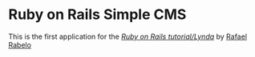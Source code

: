 # Ruby on Rails Simple CMS

This is the first application for the [*Ruby on Rails tutorial/Lynda*](http://ruby.railstutorial.org/) by [Rafael Rabelo](https://github.com/rafaelrc13)